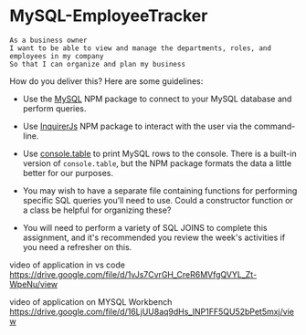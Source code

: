 # MySQL-EmployeeTracker

```
As a business owner
I want to be able to view and manage the departments, roles, and employees in my company
So that I can organize and plan my business
```

How do you deliver this? Here are some guidelines:

- Use the [MySQL](https://www.npmjs.com/package/mysql) NPM package to connect to your MySQL database and perform queries.

- Use [InquirerJs](https://www.npmjs.com/package/inquirer/v/0.2.3) NPM package to interact with the user via the command-line.

- Use [console.table](https://www.npmjs.com/package/console.table) to print MySQL rows to the console. There is a built-in version of `console.table`, but the NPM package formats the data a little better for our purposes.

- You may wish to have a separate file containing functions for performing specific SQL queries you'll need to use. Could a constructor function or a class be helpful for organizing these?

- You will need to perform a variety of SQL JOINS to complete this assignment, and it's recommended you review the week's activities if you need a refresher on this.

video of application in vs code
https://drive.google.com/file/d/1vJs7CvrGH_CreR6MVfgQVYL_Zt-WpeNu/view

video of application on MYSQL Workbench
https://drive.google.com/file/d/16LjUU8aq9dHs_INP1FF5QU52bPet5mxj/view
